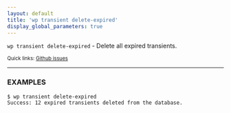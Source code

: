 ```yaml
---
layout: default
title: 'wp transient delete-expired'
display_global_parameters: true
---
```


`wp transient delete-expired` - Delete all expired transients.

<small>Quick links: <a href="https://github.com/wp-cli/wp-cli/issues?q=is%3Aopen+label%3Acommand%3Atransient-delete-expired+sort%3Aupdated-desc">Github issues</a></small>

<hr />

### EXAMPLES

    $ wp transient delete-expired
    Success: 12 expired transients deleted from the database.



